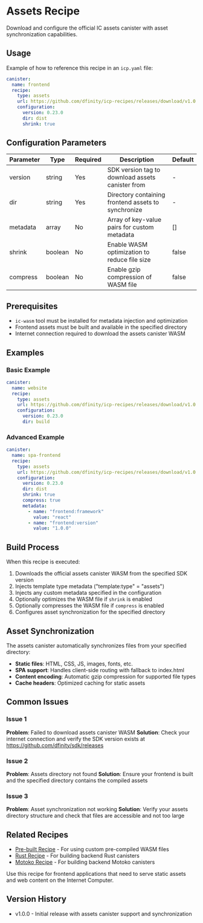 # Assets Recipe

Download and configure the official IC assets canister with asset synchronization capabilities.

## Usage

Example of how to reference this recipe in an `icp.yaml` file:

```yaml
canister:
  name: frontend
  recipe:
    type: assets
    url: https://github.com/dfinity/icp-recipes/releases/download/v1.0.0/recipes/assets/recipe.yml
    configuration:
      version: 0.23.0
      dir: dist
      shrink: true
```

## Configuration Parameters

| Parameter | Type | Required | Description | Default |
|-----------|------|----------|-------------|---------|
| version | string | Yes | SDK version tag to download assets canister from | - |
| dir | string | Yes | Directory containing frontend assets to synchronize | - |
| metadata | array | No | Array of key-value pairs for custom metadata | [] |
| shrink | boolean | No | Enable WASM optimization to reduce file size | false |
| compress | boolean | No | Enable gzip compression of WASM file | false |

## Prerequisites

- `ic-wasm` tool must be installed for metadata injection and optimization
- Frontend assets must be built and available in the specified directory
- Internet connection required to download the assets canister WASM

## Examples

### Basic Example

```yaml
canister:
  name: website
  recipe:
    type: assets
    url: https://github.com/dfinity/icp-recipes/releases/download/v1.0.0/recipes/assets/recipe.yml
    configuration:
      version: 0.23.0
      dir: build
```

### Advanced Example

```yaml
canister:
  name: spa-frontend
  recipe:
    type: assets
    url: https://github.com/dfinity/icp-recipes/releases/download/v1.0.0/recipes/assets/recipe.yml
    configuration:
      version: 0.23.0
      dir: dist
      shrink: true
      compress: true
      metadata:
        - name: "frontend:framework"
          value: "react"
        - name: "frontend:version"
          value: "1.0.0"
```

## Build Process

When this recipe is executed:

1. Downloads the official assets canister WASM from the specified SDK version
2. Injects template type metadata ("template:type" = "assets")
3. Injects any custom metadata specified in the configuration
4. Optionally optimizes the WASM file if `shrink` is enabled
5. Optionally compresses the WASM file if `compress` is enabled
6. Configures asset synchronization for the specified directory

## Asset Synchronization

The assets canister automatically synchronizes files from your specified directory:

- **Static files**: HTML, CSS, JS, images, fonts, etc.
- **SPA support**: Handles client-side routing with fallback to index.html
- **Content encoding**: Automatic gzip compression for supported file types
- **Cache headers**: Optimized caching for static assets

## Common Issues

### Issue 1

**Problem**: Failed to download assets canister WASM
**Solution**: Check your internet connection and verify the SDK version exists at <https://github.com/dfinity/sdk/releases>

### Issue 2

**Problem**: Assets directory not found
**Solution**: Ensure your frontend is built and the specified directory contains the compiled assets

### Issue 3

**Problem**: Asset synchronization not working
**Solution**: Verify your assets directory structure and check that files are accessible and not too large

## Related Recipes

- [Pre-built Recipe](../prebuilt/README.md) - For using custom pre-compiled WASM files
- [Rust Recipe](../rust/README.md) - For building backend Rust canisters
- [Motoko Recipe](../motoko/README.md) - For building backend Motoko canisters

Use this recipe for frontend applications that need to serve static assets and web content on the Internet Computer.

## Version History

- v1.0.0 - Initial release with assets canister support and synchronization
